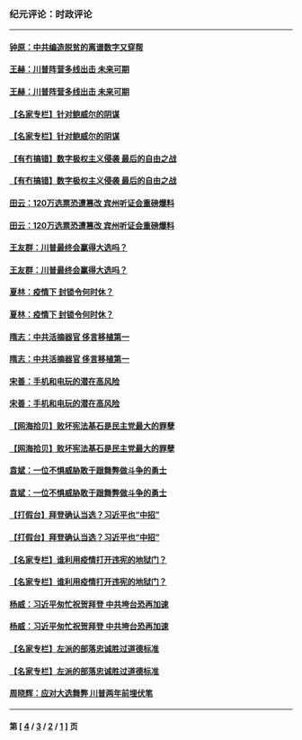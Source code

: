 ### 纪元评论：时政评论
---
#### [钟原：中共编造脱贫的离谱数字又穿帮](../../pages/nsc1025/n12577897.md) 
#### [王赫：川普阵营多线出击 未来可期](../../pages/nsc1025/n12577493.md) 
#### [王赫：川普阵营多线出击 未来可期](../../pages/nsc1025/n12577493.md) 
#### [【名家专栏】针对鲍威尔的阴谋](../../pages/nsc1025/n12577226.md) 
#### [【名家专栏】针对鲍威尔的阴谋](../../pages/nsc1025/n12577226.md) 
#### [【有冇搞错】数字极权主义侵袭 最后的自由之战](../../pages/nsc1025/n12575553.md) 
#### [【有冇搞错】数字极权主义侵袭 最后的自由之战](../../pages/nsc1025/n12575553.md) 
#### [田云：120万选票恐遭篡改 宾州听证会重磅爆料](../../pages/nsc1025/n12576302.md) 
#### [田云：120万选票恐遭篡改 宾州听证会重磅爆料](../../pages/nsc1025/n12576302.md) 
#### [王友群：川普最终会赢得大选吗？](../../pages/nsc1025/n12572838.md) 
#### [王友群：川普最终会赢得大选吗？](../../pages/nsc1025/n12572838.md) 
#### [夏林：疫情下 封锁令何时休？](../../pages/nsc1025/n12576168.md) 
#### [夏林：疫情下 封锁令何时休？](../../pages/nsc1025/n12576168.md) 
#### [隋志：中共活摘器官 侈言移植第一](../../pages/nsc1025/n12576026.md) 
#### [隋志：中共活摘器官 侈言移植第一](../../pages/nsc1025/n12576026.md) 
#### [宋善：手机和电玩的潜在高风险](../../pages/nsc1025/n12576004.md) 
#### [宋善：手机和电玩的潜在高风险](../../pages/nsc1025/n12576004.md) 
#### [【网海拾贝】败坏宪法基石是民主党最大的罪孽](../../pages/nsc1025/n12575974.md) 
#### [【网海拾贝】败坏宪法基石是民主党最大的罪孽](../../pages/nsc1025/n12575974.md) 
#### [袁斌：一位不惧威胁敢于跟舞弊做斗争的勇士](../../pages/nsc1025/n12575727.md) 
#### [袁斌：一位不惧威胁敢于跟舞弊做斗争的勇士](../../pages/nsc1025/n12575727.md) 
#### [【打假台】拜登确认当选？习近平也“中招”](../../pages/nsc1025/n12575640.md) 
#### [【打假台】拜登确认当选？习近平也“中招”](../../pages/nsc1025/n12575640.md) 
#### [【名家专栏】谁利用疫情打开违宪的地狱门？](../../pages/nsc1025/n12574786.md) 
#### [【名家专栏】谁利用疫情打开违宪的地狱门？](../../pages/nsc1025/n12574786.md) 
#### [杨威：习近平匆忙祝贺拜登 中共垮台恐再加速](../../pages/nsc1025/n12575485.md) 
#### [杨威：习近平匆忙祝贺拜登 中共垮台恐再加速](../../pages/nsc1025/n12575485.md) 
#### [【名家专栏】左派的部落忠诚胜过道德标准](../../pages/nsc1025/n12574825.md) 
#### [【名家专栏】左派的部落忠诚胜过道德标准](../../pages/nsc1025/n12574825.md) 
#### [周晓辉：应对大选舞弊 川普两年前埋伏笔](../../pages/nsc1025/n12575217.md) 

---
#### 第 [ [4](./4.md) / [3](./3.md) / [2](./2.md) / [1](./1.md) ] 页
